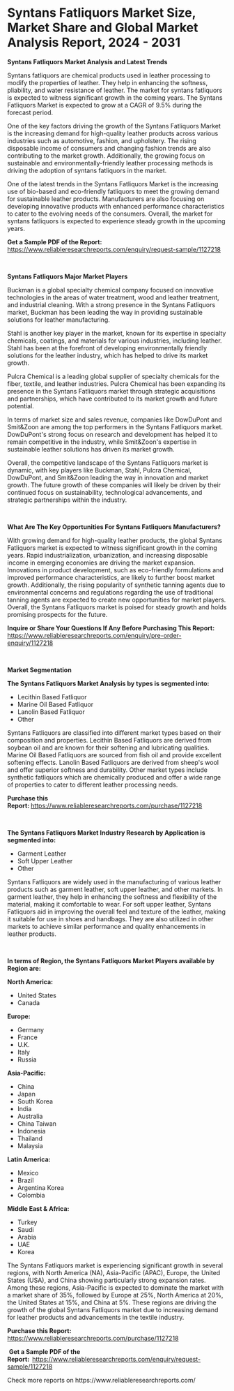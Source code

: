 <p><h1>Syntans Fatliquors Market Size, Market Share and Global Market Analysis Report, 2024 - 2031</h1></p><p><strong>Syntans Fatliquors Market Analysis and Latest Trends</strong></p>
<p><p>Syntans fatliquors are chemical products used in leather processing to modify the properties of leather. They help in enhancing the softness, pliability, and water resistance of leather. The market for syntans fatliquors is expected to witness significant growth in the coming years. The Syntans Fatliquors Market is expected to grow at a CAGR of 9.5% during the forecast period.</p><p>One of the key factors driving the growth of the Syntans Fatliquors Market is the increasing demand for high-quality leather products across various industries such as automotive, fashion, and upholstery. The rising disposable income of consumers and changing fashion trends are also contributing to the market growth. Additionally, the growing focus on sustainable and environmentally-friendly leather processing methods is driving the adoption of syntans fatliquors in the market.</p><p>One of the latest trends in the Syntans Fatliquors Market is the increasing use of bio-based and eco-friendly fatliquors to meet the growing demand for sustainable leather products. Manufacturers are also focusing on developing innovative products with enhanced performance characteristics to cater to the evolving needs of the consumers. Overall, the market for syntans fatliquors is expected to experience steady growth in the upcoming years.</p></p>
<p><strong>Get a Sample PDF of the Report:&nbsp;</strong> <a href="https://www.reliableresearchreports.com/enquiry/request-sample/1127218">https://www.reliableresearchreports.com/enquiry/request-sample/1127218</a></p>
<p>&nbsp;</p>
<p><strong>Syntans Fatliquors Major Market Players</strong></p>
<p><p>Buckman is a global specialty chemical company focused on innovative technologies in the areas of water treatment, wood and leather treatment, and industrial cleaning. With a strong presence in the Syntans Fatliquors market, Buckman has been leading the way in providing sustainable solutions for leather manufacturing. </p><p>Stahl is another key player in the market, known for its expertise in specialty chemicals, coatings, and materials for various industries, including leather. Stahl has been at the forefront of developing environmentally friendly solutions for the leather industry, which has helped to drive its market growth.</p><p>Pulcra Chemical is a leading global supplier of specialty chemicals for the fiber, textile, and leather industries. Pulcra Chemical has been expanding its presence in the Syntans Fatliquors market through strategic acquisitions and partnerships, which have contributed to its market growth and future potential.</p><p>In terms of market size and sales revenue, companies like DowDuPont and Smit&Zoon are among the top performers in the Syntans Fatliquors market. DowDuPont's strong focus on research and development has helped it to remain competitive in the industry, while Smit&Zoon's expertise in sustainable leather solutions has driven its market growth.</p><p>Overall, the competitive landscape of the Syntans Fatliquors market is dynamic, with key players like Buckman, Stahl, Pulcra Chemical, DowDuPont, and Smit&Zoon leading the way in innovation and market growth. The future growth of these companies will likely be driven by their continued focus on sustainability, technological advancements, and strategic partnerships within the industry.</p></p>
<p>&nbsp;</p>
<p><strong>What Are The Key Opportunities For Syntans Fatliquors Manufacturers?</strong></p>
<p><p>With growing demand for high-quality leather products, the global Syntans Fatliquors market is expected to witness significant growth in the coming years. Rapid industrialization, urbanization, and increasing disposable income in emerging economies are driving the market expansion. Innovations in product development, such as eco-friendly formulations and improved performance characteristics, are likely to further boost market growth. Additionally, the rising popularity of synthetic tanning agents due to environmental concerns and regulations regarding the use of traditional tanning agents are expected to create new opportunities for market players. Overall, the Syntans Fatliquors market is poised for steady growth and holds promising prospects for the future.</p></p>
<p><strong>Inquire or Share Your Questions If Any Before Purchasing This Report:</strong> <a href="https://www.reliableresearchreports.com/enquiry/pre-order-enquiry/1127218">https://www.reliableresearchreports.com/enquiry/pre-order-enquiry/1127218</a></p>
<p>&nbsp;</p>
<p><strong>Market Segmentation</strong></p>
<p><strong>The Syntans Fatliquors Market Analysis by types is segmented into:</strong></p>
<p><ul><li>Lecithin Based Fatliquor</li><li>Marine Oil Based Fatliquor</li><li>Lanolin Based Fatliquor</li><li>Other</li></ul></p>
<p><p>Syntans Fatliquors are classified into different market types based on their composition and properties. Lecithin Based Fatliquors are derived from soybean oil and are known for their softening and lubricating qualities. Marine Oil Based Fatliquors are sourced from fish oil and provide excellent softening effects. Lanolin Based Fatliquors are derived from sheep's wool and offer superior softness and durability. Other market types include synthetic fatliquors which are chemically produced and offer a wide range of properties to cater to different leather processing needs.</p></p>
<p><strong>Purchase this Report:&nbsp;</strong><a href="https://www.reliableresearchreports.com/purchase/1127218">https://www.reliableresearchreports.com/purchase/1127218</a></p>
<p>&nbsp;</p>
<p><strong>The Syntans Fatliquors Market Industry Research by Application is segmented into:</strong></p>
<p><ul><li>Garment Leather</li><li>Soft Upper Leather</li><li>Other</li></ul></p>
<p><p>Syntans Fatliquors are widely used in the manufacturing of various leather products such as garment leather, soft upper leather, and other markets. In garment leather, they help in enhancing the softness and flexibility of the material, making it comfortable to wear. For soft upper leather, Syntans Fatliquors aid in improving the overall feel and texture of the leather, making it suitable for use in shoes and handbags. They are also utilized in other markets to achieve similar performance and quality enhancements in leather products.</p></p>
<p>&nbsp;</p>
<p><strong>In terms of Region, the Syntans Fatliquors Market Players available by Region are:</strong></p>
<p>
    <p> <strong> North America: </strong>
        <ul>
            <li>United States</li>
            <li>Canada</li>
        </ul>
        </p> 
    <p> <strong> Europe: </strong>
        <ul>
            <li>Germany</li>
            <li>France</li>
            <li>U.K.</li>
            <li>Italy</li>
            <li>Russia</li>
        </ul>
        </p> 
    <p> <strong> Asia-Pacific: </strong>
        <ul>
            <li>China</li>
            <li>Japan</li>
            <li>South Korea</li>
            <li>India</li>
            <li>Australia</li>
            <li>China Taiwan</li>
            <li>Indonesia</li>
            <li>Thailand</li>
            <li>Malaysia</li>
        </ul>
        </p> 
    <p> <strong> Latin America: </strong>
        <ul>
            <li>Mexico</li>
            <li>Brazil</li>
            <li>Argentina Korea</li>
            <li>Colombia</li>
        </ul>
        </p> 
    <p> <strong> Middle East & Africa: </strong>
        <ul>
            <li>Turkey</li>
            <li>Saudi</li>
            <li>Arabia</li>
            <li>UAE</li>
            <li>Korea</li>
        </ul>
    </p>
    </p>
<p><p>The Syntans Fatliquors market is experiencing significant growth in several regions, with North America (NA), Asia-Pacific (APAC), Europe, the United States (USA), and China showing particularly strong expansion rates. Among these regions, Asia-Pacific is expected to dominate the market with a market share of 35%, followed by Europe at 25%, North America at 20%, the United States at 15%, and China at 5%. These regions are driving the growth of the global Syntans Fatliquors market due to increasing demand for leather products and advancements in the textile industry.</p></p>
<p><strong>Purchase this Report: </strong><a href="https://www.reliableresearchreports.com/purchase/1127218">https://www.reliableresearchreports.com/purchase/1127218</a></p>
<p>&nbsp;<strong>Get a Sample PDF of the Report:&nbsp;&nbsp;</strong><a href="https://www.reliableresearchreports.com/enquiry/request-sample/1127218">https://www.reliableresearchreports.com/enquiry/request-sample/1127218</a></p>
<p><strong></strong></p>
<p>Check more reports on https://www.reliableresearchreports.com/</p>